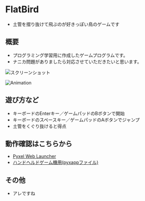 # FlatBird
- 土管を摺り抜けて飛ぶのが好きっぽい鳥のゲームです


## 概要
- プログラミング学習用に作成したゲームプログラムです。
- ナニカ問題がありましたら対応させていただきたいと思います。

![スクリーンショット](https://cdn-ak.f.st-hatena.com/images/fotolife/H/Hiesuke/20240626/20240626112955.png)

![Animation](https://cdn-ak.f.st-hatena.com/images/fotolife/H/Hiesuke/20240626/20240626112842.gif)


## 遊び方など
- キーボードのEnterキー／ゲームパッドのBボタンで開始
- キーボードのスペースキー／ゲームパッドのAボタンでジャンプ
- 土管をくぐり抜けると得点

## 動作確認はこちらから
- [Pyxel Web Launcher](https://kitao.github.io/pyxel/wasm/launcher/?run=Hiekichi.FlatBird.FlatBirdGame240)
- [ハンドヘルドゲーム機用(pyxappファイル)](https://github.com/Hiekichi/FlatBird/blob/main/FlatBird.pyxapp)


## その他
- アレですね
